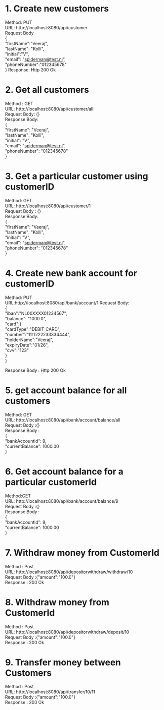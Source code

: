 # 1. Create new customers 
Method: PUT   
URL: http://localhost:8080/api/customer  
Request Body  
{  
        "firstName":"Veeraj",  
        "lastName": "Kolli",  
        "initial":"V",  
        "email": "spiderman@test.nl",  
        "phoneNumber":"012345678"  
}
Response: Http 200 Ok  

# 2. Get all customers  
Method : GET    
URL: http://localhost:8080/api/customer/all  
Request Body: {}  
Response Body:  
    {  
        "firstName": "Veeraj",  
        "lastName": "Kolli",  
        "initial": "V",  
        "email": "spiderman@test.nl",  
        "phoneNumber": "012345678"  
    }  
# 3. Get a particular customer using customerID   
Method: GET   
URL: http://localhost:8080/api/customer/1  
Request Body : {}  
Response Body:   
{  
    "firstName": "Veeraj",  
    "lastName": "Kolli",  
    "initial": "V",  
    "email": "spiderman@test.nl",  
    "phoneNumber": "012345678"  
}  

# 4. Create new bank account for customerID  
Method: PUT   
URL:http://localhost:8080/api/bank/account/1
Request Body:  
{  
    "iban":"NL00XXXX01234567",  
    "balance": "1000.0",  
    "card":{  
        "cardType":"DEBIT_CARD",  
        "number":"1111222233334444",  
        "holderName":"Veeraj",  
        "expiryDate":"01/26",  
        "cvv":"123"  
    }  
}  

Response Body : Http 200 Ok  

# 5. get account balance for all customers  
Method: GET   
URL: http://localhost:8080/api/bank/account/balance/all  
Request Body :{}  
Response Body :  
    {  
        "bankAccountId": 9,  
        "currentBalance": 1000.00  
    }  

# 6. Get account balance for a particular customerId  
Method:GET   
URL: http://localhost:8080/api/bank/account/balance/9  
Request Body :{}  
Response Body :  
{  
    "bankAccountId": 9,  
    "currentBalance": 1000.00  
}  

# 7. Withdraw money from CustomerId  

Method : Post  
URL: http://localhost:8080/api/depositorwithdraw/withdraw/10  
Request Body :{"amount":"100.0"}  
Response : 200 Ok  

# 8. Withdraw money from CustomerId  
  
Method : Post  
URL: http://localhost:8080/api/depositorwithdraw/deposit/10  
Request Body :{"amount":"100.0"}  
Response : 200 Ok  
  
# 9. Transfer money between Customers  
  
Method : Post  
URL: http://localhost:8080/api/transfer/10/11  
Request Body :{"amount":"100.0"}  
Response : 200 Ok
